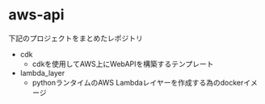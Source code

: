 # aws-api

下記のプロジェクトをまとめたレポジトリ

- cdk
  - cdkを使用してAWS上にWebAPIを構築するテンプレート
- lambda_layer
  - pythonランタイムのAWS Lambdaレイヤーを作成する為のdockerイメージ

